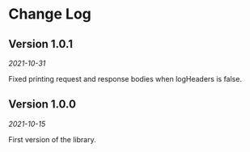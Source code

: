 Change Log
==========

## Version 1.0.1

_2021-10-31_

Fixed printing request and response bodies when logHeaders is false.

## Version 1.0.0

_2021-10-15_

First version of the library.
